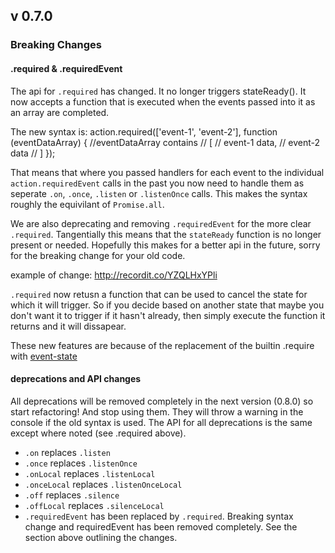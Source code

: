 ## v 0.7.0

### Breaking Changes

#### .required & .requiredEvent
The api for `.required` has changed. It no longer triggers stateReady(). It now accepts a function that is executed when the events passed into it as an array are completed.

The new syntax is:
	action.required(['event-1', 'event-2'], function (eventDataArray) {
		//eventDataArray contains
		// [
		//		event-1 data,
		//		event-2 data
		// ]
	});

That means that where you passed handlers for each event to the individual `action.requiredEvent` calls in the past you now need to handle them as seperate `.on`, `.once`, `.listen` or `.listenOnce` calls. This makes the syntax roughly the equivilant of `Promise.all`. 

We are also deprecating and removing `.requiredEvent` for the more clear `.required`. Tangentially this means that the `stateReady` function is no longer present or needed. Hopefully this makes for a better api in the future, sorry for the breaking change for your old code.

example of change: http://recordit.co/YZQLHxYPli

`.required` now retusn a function that can be used to cancel the state for which it will trigger. So if you decide based on another state that maybe you don't want it to trigger if it hasn't already, then simply execute the function it returns and it will dissapear.

These new features are because of the replacement of the builtin .require with [event-state](https://github.com/ansble/event-state)

#### deprecations and API changes
All deprecations will be removed completely in the next version (0.8.0) so start refactoring! And stop using them. They will throw a warning in the console if the old syntax is used. The API for all deprecations is the same except where noted (see .required above).

- `.on` replaces `.listen`
- `.once` replaces `.listenOnce`
- `.onLocal` replaces `.listenLocal`
- `.onceLocal` replaces `.listenOnceLocal`
- `.off` replaces `.silence`
- `.offLocal` replaces `.silenceLocal`
- `.requiredEvent` has been replaced by `.required`. Breaking syntax change and requiredEvent has been removed completely. See the section above outlining the changes.